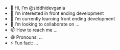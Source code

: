 - 👋 Hi, I’m @siddhidevgania
- 👀 I’m interested in front ending development
- 🌱 I’m currently learning front ending development
- 💞️ I’m looking to collaborate on ...
- 📫 How to reach me ...
- 😄 Pronouns: ...
- ⚡ Fun fact: ...

<!---
siddhidevgania/siddhidevgania is a ✨ special ✨ repository because its `README.md` (this file) appears on your GitHub profile.
You can click the Preview link to take a look at your changes.
--->

